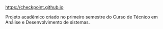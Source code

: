 https://checkpoint.github.io

Projeto acadêmico criado no primeiro semestre do Curso 
de Técnico em Análise e Desenvolvimento de sistemas.
